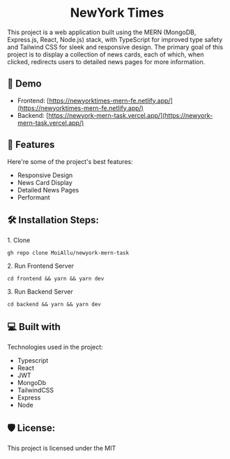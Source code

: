 <h1 align="center" id="title">NewYork Times</h1>

<p id="description">This project is a web application built using the MERN (MongoDB, Express.js, React, Node.js) stack, with TypeScript for improved type safety and Tailwind CSS for sleek and responsive design. The primary goal of this project is to display a collection of news cards, each of which, when clicked, redirects users to detailed news pages for more information.</p>

<h2>🚀 Demo</h2>

* Frontend: [https://newyorktimes-mern-fe.netlify.app/](https://newyorktimes-mern-fe.netlify.app/)
* Backend: [https://newyork-mern-task.vercel.app/](https://newyork-mern-task.vercel.app/)
  
  
<h2>🧐 Features</h2>

Here're some of the project's best features:

*   Responsive Design
*   News Card Display
*   Detailed News Pages
*   Performant

<h2>🛠️ Installation Steps:</h2>

<p>1. Clone</p>

```
gh repo clone MoiAllu/newyork-mern-task
```

<p>2. Run Frontend Server</p>

```
cd frontend && yarn && yarn dev
```

<p>3. Run Backend Server</p>

```
cd backend && yarn && yarn dev
```

  
  
<h2>💻 Built with</h2>

Technologies used in the project:

*   Typescript
*   React
*   JWT
*   MongoDb
*   TailwindCSS
*   Express
*   Node

<h2>🛡️ License:</h2>

This project is licensed under the MIT
